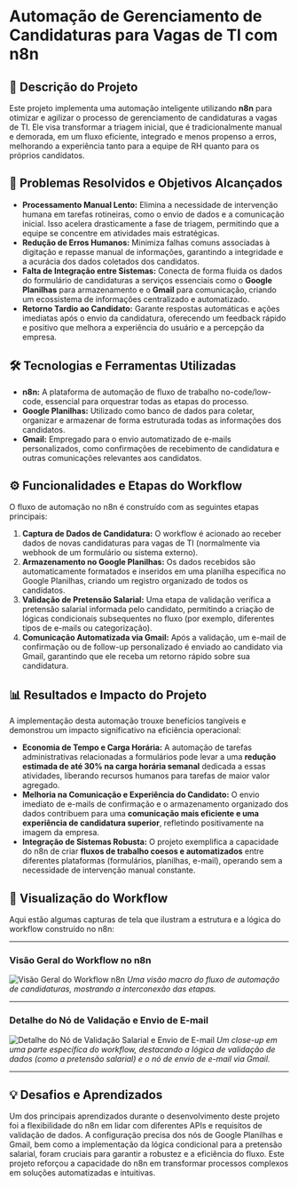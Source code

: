 # Automação de Gerenciamento de Candidaturas para Vagas de TI com n8n

## 📝 Descrição do Projeto

Este projeto implementa uma automação inteligente utilizando **n8n** para otimizar e agilizar o processo de gerenciamento de candidaturas a vagas de TI. Ele visa transformar a triagem inicial, que é tradicionalmente manual e demorada, em um fluxo eficiente, integrado e menos propenso a erros, melhorando a experiência tanto para a equipe de RH quanto para os próprios candidatos.

## 🚀 Problemas Resolvidos e Objetivos Alcançados

* **Processamento Manual Lento:** Elimina a necessidade de intervenção humana em tarefas rotineiras, como o envio de dados e a comunicação inicial. Isso acelera drasticamente a fase de triagem, permitindo que a equipe se concentre em atividades mais estratégicas.
* **Redução de Erros Humanos:** Minimiza falhas comuns associadas à digitação e repasse manual de informações, garantindo a integridade e a acurácia dos dados coletados dos candidatos.
* **Falta de Integração entre Sistemas:** Conecta de forma fluida os dados do formulário de candidaturas a serviços essenciais como o **Google Planilhas** para armazenamento e o **Gmail** para comunicação, criando um ecossistema de informações centralizado e automatizado.
* **Retorno Tardio ao Candidato:** Garante respostas automáticas e ações imediatas após o envio da candidatura, oferecendo um feedback rápido e positivo que melhora a experiência do usuário e a percepção da empresa.

## 🛠️ Tecnologias e Ferramentas Utilizadas

* **n8n:** A plataforma de automação de fluxo de trabalho no-code/low-code, essencial para orquestrar todas as etapas do processo.
* **Google Planilhas:** Utilizado como banco de dados para coletar, organizar e armazenar de forma estruturada todas as informações dos candidatos.
* **Gmail:** Empregado para o envio automatizado de e-mails personalizados, como confirmações de recebimento de candidatura e outras comunicações relevantes aos candidatos.

## ⚙️ Funcionalidades e Etapas do Workflow

O fluxo de automação no n8n é construído com as seguintes etapas principais:

1.  **Captura de Dados de Candidatura:** O workflow é acionado ao receber dados de novas candidaturas para vagas de TI (normalmente via webhook de um formulário ou sistema externo).
2.  **Armazenamento no Google Planilhas:** Os dados recebidos são automaticamente formatados e inseridos em uma planilha específica no Google Planilhas, criando um registro organizado de todos os candidatos.
3.  **Validação de Pretensão Salarial:** Uma etapa de validação verifica a pretensão salarial informada pelo candidato, permitindo a criação de lógicas condicionais subsequentes no fluxo (por exemplo, diferentes tipos de e-mails ou categorização).
4.  **Comunicação Automatizada via Gmail:** Após a validação, um e-mail de confirmação ou de follow-up personalizado é enviado ao candidato via Gmail, garantindo que ele receba um retorno rápido sobre sua candidatura.

## 📊 Resultados e Impacto do Projeto

A implementação desta automação trouxe benefícios tangíveis e demonstrou um impacto significativo na eficiência operacional:

* **Economia de Tempo e Carga Horária:** A automação de tarefas administrativas relacionadas a formulários pode levar a uma **redução estimada de até 30% na carga horária semanal** dedicada a essas atividades, liberando recursos humanos para tarefas de maior valor agregado.
* **Melhoria na Comunicação e Experiência do Candidato:** O envio imediato de e-mails de confirmação e o armazenamento organizado dos dados contribuem para uma **comunicação mais eficiente e uma experiência de candidatura superior**, refletindo positivamente na imagem da empresa.
* **Integração de Sistemas Robusta:** O projeto exemplifica a capacidade do n8n de criar **fluxos de trabalho coesos e automatizados** entre diferentes plataformas (formulários, planilhas, e-mail), operando sem a necessidade de intervenção manual constante.

## 📸 Visualização do Workflow

Aqui estão algumas capturas de tela que ilustram a estrutura e a lógica do workflow construído no n8n:

---

### Visão Geral do Workflow no n8n
![Visão Geral do Workflow n8n](foto1.png)
*Uma visão macro do fluxo de automação de candidaturas, mostrando a interconexão das etapas.*

---

### Detalhe do Nó de Validação e Envio de E-mail
![Detalhe do Nó de Validação Salarial e Envio de E-mail](foto2.png)
*Um close-up em uma parte específica do workflow, destacando a lógica de validação de dados (como a pretensão salarial) e o nó de envio de e-mail via Gmail.*

---

## 💡 Desafios e Aprendizados

Um dos principais aprendizados durante o desenvolvimento deste projeto foi a flexibilidade do n8n em lidar com diferentes APIs e requisitos de validação de dados. A configuração precisa dos nós de Google Planilhas e Gmail, bem como a implementação da lógica condicional para a pretensão salarial, foram cruciais para garantir a robustez e a eficiência do fluxo. Este projeto reforçou a capacidade do n8n em transformar processos complexos em soluções automatizadas e intuitivas.
